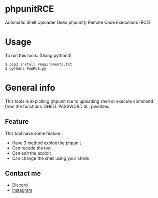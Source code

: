 # phpunitRCE
Automatic Shell Uploader Used phpunit() Remote Code Executions (RCE)

# Usage
To run this tools: (Using python3)
```
$ pip3 install requirements.txt
$ python3 PwnRCE.py
```
# General info
This tools is exploiting phpunit rce to uploading shell or execute command from the functions. SHELL PASSWORD IS : pwn0sec

## Feature
This tool have some feature :
* Have 3 method exploit the phpunit
* Can recode the tool
* Can edit the exploit
* Can change the shell using your shells

## Contact me
* [Discord](https://discord.gg/pwn0sec)
* [Instagram](https://instagram.com/youryreborn)
